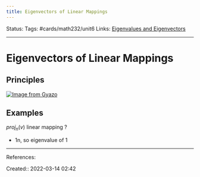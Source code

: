 ```yaml
---
title: Eigenvectors of Linear Mappings
---
```

Status: 
Tags:  #cards/math232/unit6 
Links: [Eigenvalues and Eigenvectors](out/eigenvalues-and-eigenvectors.md)
___

# Eigenvectors of Linear Mappings
## Principles
[![Image from Gyazo](https://i.gyazo.com/e0112ef5859f1f8fb3125da02ad1d28c.png)](https://gyazo.com/e0112ef5859f1f8fb3125da02ad1d28c)

## Examples
$proj_n(v)$ linear mapping
?
- 1n, so eigenvalue of 1
___
References:

Created:: 2022-03-14 02:42
